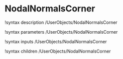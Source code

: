 <!-- MOOSE Documentation Stub: Remove this when content is added. -->

# NodalNormalsCorner

!syntax description /UserObjects/NodalNormalsCorner

!syntax parameters /UserObjects/NodalNormalsCorner

!syntax inputs /UserObjects/NodalNormalsCorner

!syntax children /UserObjects/NodalNormalsCorner
